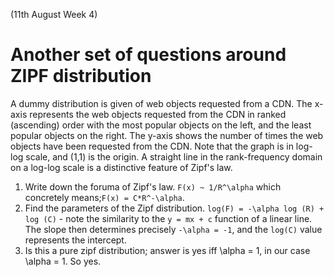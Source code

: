 (11th August Week 4)

# Another set of questions around ZIPF distribution
A dummy distribution is given of web objects requested from a CDN. The x-axis represents the web objects requested from the CDN in ranked (ascending) order with the most popular objects on the left, and the least popular objects on the right. The y-axis shows the number of times the web objects have been requested from the CDN. Note that the graph is in log-log scale, and (1,1) is the origin. A straight line in the rank-frequency domain on a log-log scale is a distinctive feature of Zipf's law.

1. Write down the foruma of Zipf's law. `F(x) ~ 1/R^\alpha` which concretely means;`F(x) = C*R^-\alpha`.
2. Find the parameters of the Zipf distribution. `log(F) = -\alpha log (R) + log (C)` - note the similarity to the `y = mx + c` function of a linear line. The slope then determines precisely `-\alpha = -1`, and the `log(C)` value represents the intercept.
3. Is this a pure zipf distribution; answer is yes iff \alpha = 1, in our case \alpha = 1. So yes.
